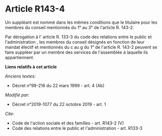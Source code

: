 # Article R143-4

Un suppléant est nommé dans les mêmes conditions que le titulaire pour les membres du conseil mentionnés du 1° au 3° de
l'article R. 143-2. 

Par dérogation à l' article R. 133-3 du code des relations entre le public et l'administration , les membres du conseil
désignés en fonction de leur mandat électif et mentionnés du c au g du 1° de l'article R. 143-2 peuvent se faire suppléer par
un membre des services de l'assemblée à laquelle ils appartiennent.

**Liens relatifs à cet article**

_Anciens textes_:

  - Décret n°99-216 du 22 mars 1999 - art. 4 (Ab)

_Modifié par_:

  - Décret n°2019-1077 du 22 octobre 2019 - art. 1

_Cite_:

  - Code de l'action sociale et des familles - art. R143-2 (V)
  - Code des relations entre le public et l'administration - art. R133-3
